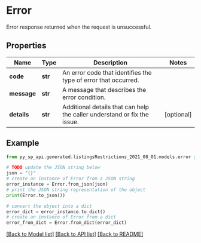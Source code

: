 # Error

Error response returned when the request is unsuccessful.

## Properties

Name | Type | Description | Notes
------------ | ------------- | ------------- | -------------
**code** | **str** | An error code that identifies the type of error that occurred. | 
**message** | **str** | A message that describes the error condition. | 
**details** | **str** | Additional details that can help the caller understand or fix the issue. | [optional] 

## Example

```python
from py_sp_api.generated.listingsRestrictions_2021_08_01.models.error import Error

# TODO update the JSON string below
json = "{}"
# create an instance of Error from a JSON string
error_instance = Error.from_json(json)
# print the JSON string representation of the object
print(Error.to_json())

# convert the object into a dict
error_dict = error_instance.to_dict()
# create an instance of Error from a dict
error_from_dict = Error.from_dict(error_dict)
```
[[Back to Model list]](../README.md#documentation-for-models) [[Back to API list]](../README.md#documentation-for-api-endpoints) [[Back to README]](../README.md)


